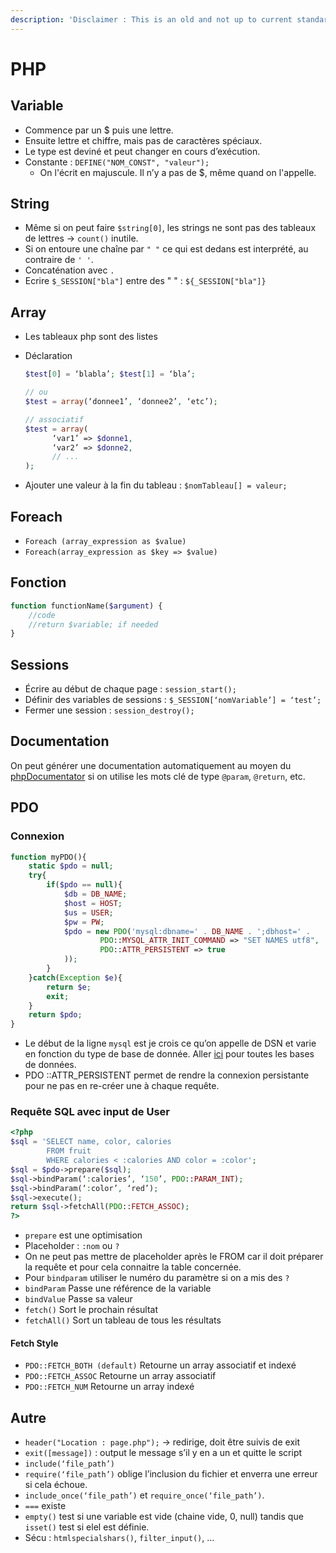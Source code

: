 ```yaml
---
description: 'Disclaimer : This is an old and not up to current standard note'
---
```


# PHP

## Variable

* Commence par un $ puis une lettre. 
* Ensuite lettre et chiffre, mais pas de caractères spéciaux.
* Le type est deviné et peut changer en cours d’exécution.
* Constante : `DEFINE("NOM_CONST", "valeur");`
  * On l'écrit en majuscule. Il n’y a pas de $, même quand on l'appelle.

## String

* Même si on peut faire `$string[0]`, les strings ne sont pas des tableaux de lettres -&gt; `count()` inutile.
* Si on entoure une chaîne par `" "` ce qui est dedans est interprété, au contraire de `' '`.
* Concaténation avec `.`
* Ecrire `$_SESSION["bla"]` entre des " " : `${_SESSION["bla"]}`

## Array

* Les tableaux php sont des listes
* Déclaration

  ```php
  $test[0] = ‘blabla’; $test[1] = ‘bla’;

  // ou
  $test = array(‘donnee1’, ‘donnee2’, ‘etc’);

  // associatif
  $test = array(
        ‘var1’ => $donne1,
        ‘var2’ => $donne2,
        // ...
  );
  ```

* Ajouter une valeur à la fin du tableau : `$nomTableau[] = valeur;`

## Foreach

* `Foreach (array_expression as $value)`
* `Foreach(array_expression as $key => $value)`

## Fonction

```php
function functionName($argument) {
    //code
    //return $variable; if needed
}
```

## Sessions

* Écrire au début de chaque page : `session_start();`
* Définir des variables de sessions : `$_SESSION[‘nomVariable’] = ‘test’;`
* Fermer une session : `session_destroy();`

## Documentation

On peut générer une documentation automatiquement au moyen du [phpDocumentator](https://www.phpdoc.org/) si on utilise les mots clé de type `@param`, `@return`, etc.

## PDO

### Connexion

```php
function myPDO(){
    static $pdo = null;
    try{
        if($pdo == null){
            $db = DB_NAME;
            $host = HOST;
            $us = USER;
            $pw = PW;
            $pdo = new PDO('mysql:dbname=' . DB_NAME . ';dbhost=' .         HOST, USER, PW, array(
                    PDO::MYSQL_ATTR_INIT_COMMAND => "SET NAMES utf8",
                    PDO::ATTR_PERSISTENT => true
            ));
        }
    }catch(Exception $e){
        return $e;
        exit;
    }
    return $pdo;
}
```

* Le début de la ligne `mysql` est je crois ce qu’on appelle de DSN et varie en fonction du type de base de donnée. Aller [ici](http://php.net/manual/en/pdo.drivers.php) pour toutes les bases de données.
* PDO ::ATTR\_PERSISTENT permet de rendre la connexion persistante pour ne pas en re-créer une à chaque requête.

### Requête SQL avec input de User

```php
<?php
$sql = 'SELECT name, color, calories
        FROM fruit
        WHERE calories < :calories AND color = :color';
$sql = $pdo->prepare($sql);
$sql->bindParam(‘:calories’, ‘150’, PDO::PARAM_INT);
$sql->bindParam(‘:color’, ‘red’);
$sql->execute();
return $sql->fetchAll(PDO::FETCH_ASSOC);
?>
```

* `prepare` est une optimisation
* Placeholder : `:nom` ou `?`
* On ne peut pas mettre de placeholder après le FROM car il doit préparer la requête et pour cela connaitre la table concernée.
* Pour `bindparam` utiliser le numéro du paramètre si on a mis des `?`
* `bindParam` Passe une référence de la variable
* `bindValue` Passe sa valeur
* `fetch()` Sort le prochain résultat
* `fetchAll()` Sort un tableau de tous les résultats

#### Fetch Style

* `PDO::FETCH_BOTH (default)` Retourne un array associatif et indexé
* `PDO::FETCH_ASSOC` Retourne un array associatif
* `PDO::FETCH_NUM` Retourne un array indexé

## Autre

* `header("Location : page.php");` -&gt; redirige, doit être suivis de exit
* `exit([message])` : output le message s’il y en a un et quitte le script
* `include(‘file_path’)`
* `require(‘file_path’)` oblige l’inclusion du fichier et enverra une erreur si cela échoue.
* `include_once(‘file_path’)` et `require_once(‘file_path’)`.
* `===` existe
* `empty()` test si une variable est vide \(chaine vide, 0, null\) tandis que `isset()` test si elel est définie.
* Sécu : `htmlspecialshars()`, `filter_input()`, ...

